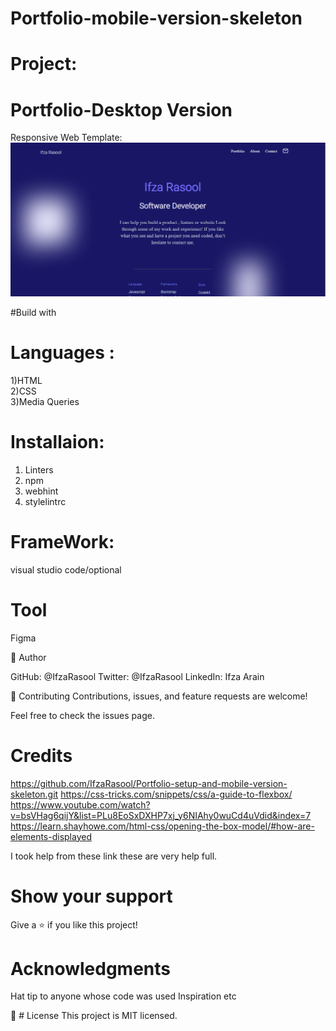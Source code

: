# Portfolio-mobile-version-skeleton

# Project:
# Portfolio-Desktop Version
 Responsive Web Template:
<img src="Icons/project-image.png">

#Build with

# Languages :

 1)HTML <br>
 2)CSS <br>
 3)Media Queries <br>

# Installaion:
1) Linters <br>
2) npm <br>
3) webhint <br>
4) stylelintrc <br>

 # FrameWork:
 visual studio code/optional

# Tool
Figma

👤 Author

GitHub: @IfzaRasool
Twitter: @IfzaRasool
LinkedIn: Ifza Arain

🤝 Contributing
Contributions, issues, and feature requests are welcome!

Feel free to check the issues page.

# Credits
https://github.com/IfzaRasool/Portfolio-setup-and-mobile-version-skeleton.git
https://css-tricks.com/snippets/css/a-guide-to-flexbox/
https://www.youtube.com/watch?v=bsVHag6qijY&list=PLu8EoSxDXHP7xj_y6NIAhy0wuCd4uVdid&index=7
https://learn.shayhowe.com/html-css/opening-the-box-model/#how-are-elements-displayed


I took help from these link these are very help full.

# Show your support
Give a ⭐️ if you like this project!

# Acknowledgments
Hat tip to anyone whose code was used
Inspiration
etc

📝 # License
This project is MIT licensed.

